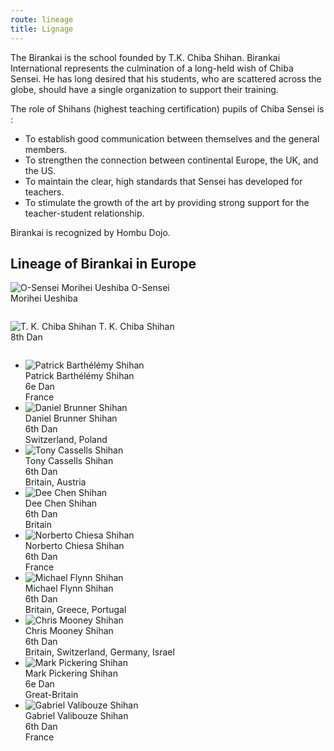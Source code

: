 ```yaml
---
route: lineage
title: Lignage
---
```

<section class="intro">

The Birankai is the school founded by T.K. Chiba Shihan. Birankai International
represents the culmination of a long-held wish of Chiba Sensei. He has long desired
that his students, who are scattered across the globe, should have a single organization
to support their training.

The role of Shihans (highest teaching certification) pupils of Chiba Sensei is :

- To establish good communication between themselves and the general members.
- To strengthen the connection between continental Europe, the UK, and the US.
- To maintain the clear, high standards that Sensei has developed for teachers.
- To stimulate the growth of the art by providing strong support for the teacher-student relationship.

Birankai is recognized by Hombu Dojo.

</section>

## Lineage of Birankai in Europe

<section class="lineage">
  <img src="/images/lineage/o_sensei.jpg" alt="O-Sensei Morihei Ueshiba" />
  <span>O-Sensei<br />
    Morihei Ueshiba</span>
  <p><img src="/images/lineage/arrow1.gif" alt="" /></p>
  <img src="/images/lineage/chiba_sensei.jpg" alt="T. K. Chiba Shihan" />
  <span>T. K. Chiba Shihan<br />
    8th Dan</span>
  <p><img src="/images/lineage/arrow1.gif" alt="" /></p>

  - <img src="/images/lineage/patrick_barthelemy.png" alt="Patrick Barthélémy Shihan" />\
      Patrick Barthélémy Shihan\
      6e Dan\
      France
  - <img src="/images/lineage/daniel_brunner.jpg" alt="Daniel Brunner Shihan" />\
      Daniel Brunner Shihan\
      6th Dan\
      Switzerland,
      Poland
  - <img src="/images/lineage/tony_cassells.jpg" alt="Tony Cassells Shihan" />\
      Tony Cassells Shihan\
      6th Dan\
      Britain,
      Austria
  - <img src="/images/lineage/dee_chen.jpg" alt="Dee Chen Shihan" />\
      Dee Chen Shihan\
      6th Dan\
      Britain
  - <img src="/images/lineage/norberto_chiesa.jpg" alt="Norberto Chiesa Shihan" />\
      Norberto Chiesa Shihan\
      6th Dan\
      France
  - <img src="/images/lineage/michael_flynn.jpg" alt="Michael Flynn Shihan" />\
      Michael Flynn Shihan\
      6th Dan\
      Britain,
      Greece,
      Portugal
  - <img src="/images/lineage/chris_mooney.jpg" alt="Chris Mooney Shihan" />\
      Chris Mooney Shihan\
      6th Dan\
      Britain,
      Switzerland,
      Germany,
      Israel
  - <img src="/images/lineage/mark_pickering.jpg" alt="Mark Pickering Shihan" />\
      Mark Pickering Shihan\
      6e Dan\
      Great-Britain
  - <img src="/images/lineage/gabriel_valibouze.jpg" alt="Gabriel Valibouze Shihan" />\
      Gabriel Valibouze Shihan\
      6th Dan\
      France

</section>
